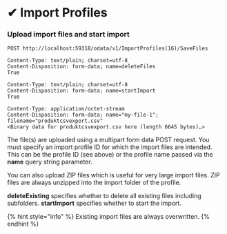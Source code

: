 # ✔ Import Profiles

### Upload import files and start import

```
POST http://localhost:59318/odata/v1/ImportProfiles(16)/SaveFiles

Content-Type: text/plain; charset=utf-8
Content-Disposition: form-data; name=deleteFiles
True

Content-Type: text/plain; charset=utf-8
Content-Disposition: form-data; name=startImport
True

Content-Type: application/octet-stream
Content-Disposition: form-data; name="my-file-1"; filename="produktcsvexport.csv"
<Binary data for produktcsvexport.csv here (length 6645 bytes)…>
```

The file(s) are uploaded using a multipart form data POST request. You must specify an import profile ID for which the import files are intended. This can be the profile ID (see above) or the profile name passed via the **name** query string parameter.

You can also upload ZIP files which is useful for very large import files. ZIP files are always unzipped into the import folder of the profile.

**deleteExisting** specifies whether to delete all existing files including subfolders. **startImport** specifies whether to start the import.

{% hint style="info" %}
Existing import files are always overwritten.
{% endhint %}
